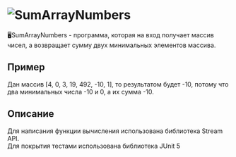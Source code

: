 # ![SumArrayNumbers](https://img.shields.io/badge/-SumArrayNumbers-0a0a0a?style=for-the-badge&logo=SumArrayNumbers)
🖥SumArrayNumbers - программа, которая на вход получает массив чисел, а возвращает сумму двух минимальных элементов массива.

## Пример

Дан массив [4, 0, 3, 19, 492, -10, 1], то результатом будет -10, потому что два минимальных числа -10 и 0, а их сумма -10.

## Описание

Для написания функции вычисления использована библиотека Stream API.\
Для покрытия тестами использована библиотека JUnit 5
